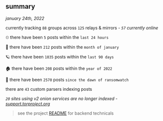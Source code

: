 
## summary
_january 24th, 2022_

currently tracking `88` groups across `125` relays & mirrors - _`57` currently online_

⏲ there have been `5` posts within the `last 24 hours`

🦈 there have been `212` posts within the `month of january`

🪐 there have been `1035` posts within the `last 90 days`

🏚 there have been `208` posts within the `year of 2022`

🦕 there have been `2570` posts `since the dawn of ransomwatch`

there are `43` custom parsers indexing posts

_`20` sites using v2 onion services are no longer indexed - [support.torproject.org](https://support.torproject.org/onionservices/v2-deprecation/)_

> see the project [README](https://github.com/thetanz/ransomwatch#ransomwatch--) for backend technicals
